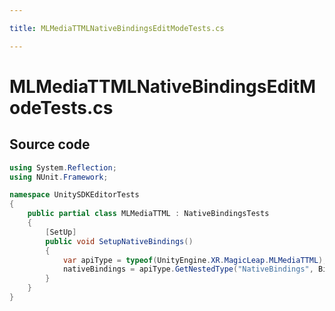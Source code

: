 ```yaml
---

title: MLMediaTTMLNativeBindingsEditModeTests.cs

---
```



# MLMediaTTMLNativeBindingsEditModeTests.cs









## Source code

```csharp
using System.Reflection;
using NUnit.Framework;

namespace UnitySDKEditorTests
{
    public partial class MLMediaTTML : NativeBindingsTests
    {
        [SetUp]
        public void SetupNativeBindings()
        {
            var apiType = typeof(UnityEngine.XR.MagicLeap.MLMediaTTML);
            nativeBindings = apiType.GetNestedType("NativeBindings", BindingFlags.NonPublic);
        }
    }
}
```



